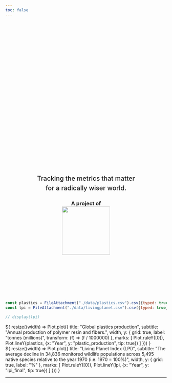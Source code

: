 ```yaml
---
toc: false
---
```


<div class="hero">
  <h1>Wiser Metrics for a Wiser World</h1>
  <h2>Tracking the metrics that matter for a radically wiser world.</h2>
  <h3>A project of<br /><a href="https://lifeitself.org/"><img src="https://lifeitself.org/assets/tao/horizontal-color-logo.png" width="150" /></a></h3>
</div>


```js
const plastics = FileAttachment("./data/plastics.csv").csv({typed: true});
const lpi = FileAttachment("./data/livingplanet.csv").csv({typed: true});
```

```js
// display(lpi)
```

<div class="grid grid-cols-2" style="grid-auto-rows: 504px;">
  <div class="card">${
    resize((width) => Plot.plot({
      title: "Global plastics production",
      subtitle: "Annual production of polymer resin and fibers.",
      width,
      y: {
        grid: true,
        label: "tonnes (millions)",
        transform: (f) => (f / 1000000)
        },
      marks: [
        Plot.ruleY([0]),
        Plot.lineY(plastics, {x: "Year", y: "plastic_production", tip: true})
      ]
    }))
  }</div>
  <div class="card">${
    resize((width) => Plot.plot({
      title: "Living Planet Index (LPI)",
      subtitle: "The average decline in 34,836  monitored wildlife populations across 5,495 native species relative to the year 1970 (i.e. 1970 = 100%)",
      width,
      y: {
        grid: true,
        label: "%"
      },
      marks: [
        Plot.ruleY([0]),
        Plot.lineY(lpi, {x: "Year", y: "lpi_final", tip: true})
      ]
    }))
  }</div>
</div>

---

<style>

.hero {
  display: flex;
  flex-direction: column;
  align-items: center;
  font-family: var(--sans-serif);
  margin: 4rem 0 8rem;
  text-wrap: balance;
  text-align: center;
}

.hero h1 {
  margin: 1rem 0;
  padding: 1rem 0;
  max-width: none;
  font-size: 14vw;
  font-weight: 900;
  line-height: 1;
  background: linear-gradient(30deg, var(--theme-foreground-focus), currentColor);
  -webkit-background-clip: text;
  -webkit-text-fill-color: transparent;
  background-clip: text;
}

.hero h2 {
  margin: 0;
  max-width: 34em;
  font-size: 20px;
  font-style: initial;
  font-weight: 500;
  line-height: 1.5;
  color: var(--theme-foreground-muted);
}

@media (min-width: 640px) {
  .hero h1 {
    font-size: 90px;
  }
}

</style>
